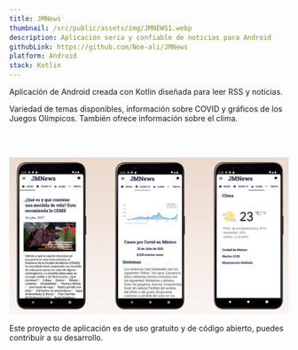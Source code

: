 ```yaml
---
title: JMNews
thumbnail: /src/public/assets/img/JMNEWS1.webp
description: Aplicación seria y confiable de noticias para Android
githubLink: https://github.com/Noe-ali/JMNews
platform: Android
stack: Kotlin
---
```


Aplicación de Android creada con Kotlin diseñada para leer RSS y noticias.

Variedad de temas disponibles, información sobre COVID y gráficos de los Juegos Olímpicos. También ofrece información sobre el clima.

<br>
<br>

![App Overview](/assets/img/JMNEWS2.webp)

Este proyecto de aplicación es de uso gratuito y de código abierto, puedes contribuir a su desarrollo.

